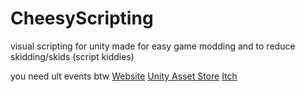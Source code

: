 # CheesyScripting
visual scripting for unity made for easy game modding and to reduce skidding/skids (script kiddies)

you need ult events btw
[Website](https://kybernetik.com.au/ultevents/)
[Unity Asset Store](https://kybernetik.com.au/ultevents/)
[Itch](https://kybernetik.itch.io/ultevents)
